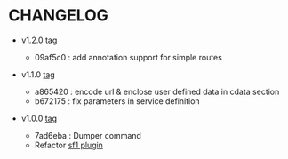 # CHANGELOG

* v1.2.0 [tag](https://github.com/prestaconcept/PrestaSitemapBundle/commits/v1.2.0)
  * 09af5c0 : add annotation support for simple routes

* v1.1.0 [tag](https://github.com/prestaconcept/PrestaSitemapBundle/commits/v1.1.0)
  * a865420 : encode url & enclose user defined data in cdata section
  * b672175 : fix parameters in service definition

* v1.0.0 [tag](https://github.com/prestaconcept/PrestaSitemapBundle/commits/v1.0.0)
  * 7ad6eba : Dumper command 
  * Refactor [sf1 plugin]([http://www.symfony-project.org/plugins/prestaSitemapPlugin)
